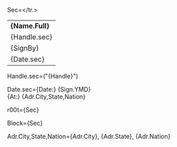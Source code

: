 Sec=<table border="0" cellpadding="1" cellspacing="1" style="width:300px"><tr><td><strong>{Name.Full}</strong></td></tr><tr><td>{Handle.sec}</td></tr><tr><td>{SignBy}</td></tr><tr><td>{Date.sec}</td></tr.></table>

Handle.sec=("{Handle}")

Date.sec={Date:} {Sign.YMD}<br>{At:} {Adr.City,State,Nation}

r00t={Sec}

Block={Sec}

Adr.City,State,Nation={Adr.City}, {Adr.State}, {Adr.Nation}